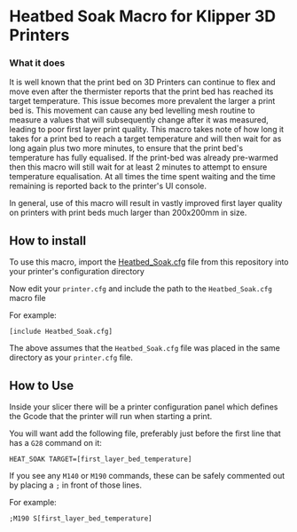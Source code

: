 # Heatbed Soak Macro for Klipper 3D Printers

### What it does

It is well known that the print bed on 3D Printers can continue to flex and move even after the thermister reports that the print bed has reached its target temperature.
This issue becomes more prevalent the larger a print bed is.
This movement can cause any bed levelling mesh routine to measure a values that will subsequently change after it was measured, leading to poor first layer print quality.
This macro takes note of how long it takes for a print bed to reach a target temperature and will then wait for as long again plus two more minutes, to ensure that the print bed's temperature has fully equalised.
If the print-bed was already pre-warmed then this macro will still wait for at least 2 minutes to attempt to ensure temperature equalisation.
At all times the time spent waiting and the time remaining is reported back to the printer's UI console.

In general, use of this macro will result in vastly improved first layer quality on printers with print beds much larger than 200x200mm in size.

## How to install

To use this macro, import the [Heatbed_Soak.cfg](https://github.com/stew675/heatbed-soak-macro/blob/main/Heatbed_Soak.cfg) file from this repository into your printer's configuration directory

Now edit your `printer.cfg` and include the path to the `Heatbed_Soak.cfg` macro file

For example:

```
[include Heatbed_Soak.cfg]
```

The above assumes that the `Heatbed_Soak.cfg` file was placed in the same directory as your `printer.cfg` file.

## How to Use

Inside your slicer there will be a printer configuration panel which defines the Gcode that the printer will
run when starting a print.

You will want add the following file, preferably just before the first line that has a `G28` command on it:

```
HEAT_SOAK TARGET=[first_layer_bed_temperature]
```

If you see any `M140` or `M190` commands, these can be safely commented out by placing a `;` in front of those lines.

For example:

```
;M190 S[first_layer_bed_temperature]
```
